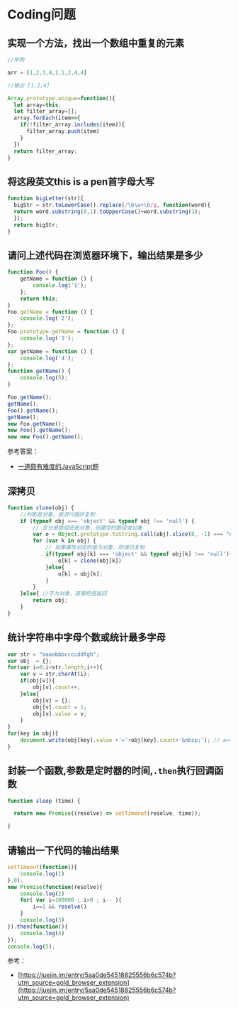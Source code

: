 # Coding问题

## 实现一个方法，找出一个数组中重复的元素

```js
//举例

arr = [1,2,3,4,1,1,2,4,4]

//输出 [1,2,4]
```

```js
Array.prototype.unique=function(){
  let array=this;
  let filter_array=[];
  array.forEach(item=>{
    if(!filter_array.includes(item)){
      filter_array.push(item)
    }
  })
  return filter_array;
}
```

## 将这段英文this is a pen首字母大写

```js
function bigLetter(str){
  bigStr = str.toLowerCase().replace(/\b\w+\b/g, function(word){
  return word.substring(0,1).toUpperCase()+word.substring(1);
  });
  return bigStr; 
}

```

## 请问上述代码在浏览器环境下，输出结果是多少

```js
function Foo() {
    getName = function () {
        console.log('1');
    };
    return this;
}
Foo.getName = function () {
    console.log('2');
};
Foo.prototype.getName = function () {
    console.log('3');
};
var getName = function () {
    console.log('4');
};
function getName() {
    console.log(5);
}

Foo.getName();
getName();
Foo().getName();
getName();
new Foo.getName();
new Foo().getName();
new new Foo().getName();
```

参考答案：

* [一道颇有难度的JavaScript题](https://cnodejs.org/topic/5867d50d5eac96bb04d3e302)

## 深拷贝

```js
function clone(obj) {
    //判断是对象，就进行循环复制
    if (typeof obj === 'object' && typeof obj !== 'null') {
        // 区分是数组还是对象，创建空的数组或对象
        var o = Object.prototype.toString.call(obj).slice(8, -1) === "Array" ? [] : {};
        for (var k in obj) {
            // 如果属性对应的值为对象，则递归复制
            if(typeof obj[k] === 'object' && typeof obj[k] !== 'null'){
                o[k] = clone(obj[k])
            }else{
                o[k] = obj[k];
            }
        }
    }else{ //不为对象，直接把值返回
        return obj;
    }
}
```

## 统计字符串中字母个数或统计最多字母

```js
var str = "aaaabbbccccddfgh";
var obj  = {};
for(var i=0;i<str.length;i++){
    var v = str.charAt(i);
    if(obj[v]){
        obj[v].count++;
    }else{
        obj[v] = {};
        obj[v].count = 1;
        obj[v].value = v;
    }
}
for(key in obj){
    document.write(obj[key].value +'='+obj[key].count+'&nbsp;'); // a=4  b=3  c=4  d=2  f=1  g=1  h=1
}
```

## 封装一个函数,参数是定时器的时间,`.then`执行回调函数

```js
function sleep (time) {

  return new Promise((resolve) => setTimeout(resolve, time));

}
```

## 请输出一下代码的输出结果

```js
setTimeout(function(){
    console.log(1)
},0);
new Promise(function(resolve){
    console.log(2)
    for( var i=100000 ; i>0 ; i-- ){
        i==1 && resolve()
    }
    console.log(3)
}).then(function(){
    console.log(4)
});
console.log(5);
```

参考：

* [https://juejin.im/entry/5aa0de54518825556b6c574b?utm_source=gold_browser_extension](https://juejin.im/entry/5aa0de54518825556b6c574b?utm_source=gold_browser_extension)
